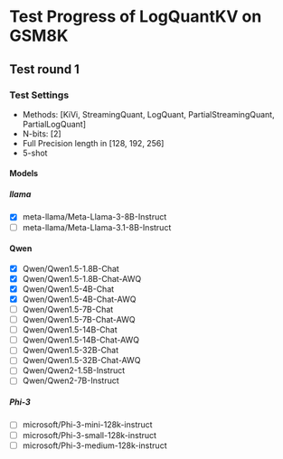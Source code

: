 # Test Progress of LogQuantKV on GSM8K

## Test round 1

### Test Settings

* Methods: [KiVi, StreamingQuant, LogQuant, PartialStreamingQuant, PartialLogQuant]
* N-bits: [2]
* Full Precision length in [128, 192, 256]
* 5-shot

#### Models

##### llama

- [x] meta-llama/Meta-Llama-3-8B-Instruct
- [ ] meta-llama/Meta-Llama-3.1-8B-Instruct

#### Qwen

- [x] Qwen/Qwen1.5-1.8B-Chat
- [x] Qwen/Qwen1.5-1.8B-Chat-AWQ
- [x] Qwen/Qwen1.5-4B-Chat
- [x] Qwen/Qwen1.5-4B-Chat-AWQ
- [ ] Qwen/Qwen1.5-7B-Chat
- [ ] Qwen/Qwen1.5-7B-Chat-AWQ
- [ ] Qwen/Qwen1.5-14B-Chat
- [ ] Qwen/Qwen1.5-14B-Chat-AWQ
- [ ] Qwen/Qwen1.5-32B-Chat
- [ ] Qwen/Qwen1.5-32B-Chat-AWQ
- [ ] Qwen/Qwen2-1.5B-Instruct
- [ ] Qwen/Qwen2-7B-Instruct

##### Phi-3

- [ ] microsoft/Phi-3-mini-128k-instruct
- [ ] microsoft/Phi-3-small-128k-instruct
- [ ] microsoft/Phi-3-medium-128k-instruct